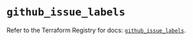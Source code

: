 # `github_issue_labels`

Refer to the Terraform Registry for docs: [`github_issue_labels`](https://registry.terraform.io/providers/integrations/github/6.7.1/docs/resources/issue_labels).
